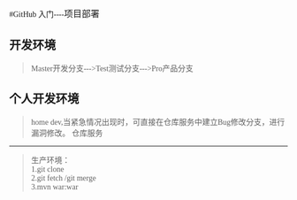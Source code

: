 <font face="consolas">
#GitHub 入门----<font size="3">项目部署</font>



开发环境
---
>Master开发分支--->Test测试分支--->Pro产品分支


个人开发环境
---
>home dev,当紧急情况出现时，可直接在仓库服务中建立Bug修改分支，进行漏洞修改。
仓库服务
---
>生产环境：<br> 
>1.git clone<br>
>2.git fetch /git merge  <br>
>3.mvn war:war

</font>